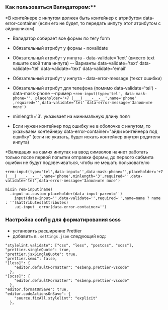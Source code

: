 ### Как пользоваться Валидатором:**

*В контейнере с инпутом должен быть контейнер с атрибутом data-error-container (если его не будет, то передать инпуту этот атрибутом с айдишником)

- Валидатор собирает все формы по тегу form
- Обязательный атрибут у формы - novalidate

- Обязательный атрибут у инпута - data-validate='text' (вместо text пишите свой типа инпута)
-- Варианты data-validate='text' data-validate='tel' data-validate='text' data-validate='email'
- Обязательный атрибут у инпута - data-error-message (текст ошибки)
- Обязательный атрибут для телефона (помимо data-validate='tel') - data-mask-phone
--пример 
```+rem-input(type='tel', data-mask-phone='', placeholder='+7 (___) ___-__-__',name='phone' ,required='',data-validate='tel' data-error-message='Заполните поле')```
- minlength='3'. указывает на минимальную длину поля
- Если нужен контейнер под ошибку не в оболочке с инпутом, то указываем контейнеру data-error-container="айди контейнера под ошибку" (если не указать, будет искать контейнер внутри родителя инпута)

*Валидация на самих инпутах на ввод символов начнет работать только после первой попытки отправки формы, до первого сабмита ошибки не будут подсвечиваться, чтобы не мешать пользователю


```+rem-input(type='tel',data-input='',data-mask-phone='',placeholder='+7 (___) ___-__-__',name='phone',minlength='3',required='',data-validate='tel',data-error-message='Заполните поле')```


```
mixin rem-input(name)
  .input-ui.custom-placeholder(data-input-parent='')
    input(data-input='',data-validate='',required='',name=name ? name : '')&attributes(attributes)
    .ui-input__error(data-error-container='')
```



### Настройка config для форматирования scss

- установить расширение Prettier
- добавить в `.settings.json` следующий код:

```
"stylelint.validate": ["css", "less", "postcss", "scss"],
"prettier.singleQuote": true,
"prettier.jsxSingleQuote": true,
"prettier.semi": false,
"[less]": {
    "editor.defaultFormatter": "esbenp.prettier-vscode"
  },
"[scss]": {
    "editor.defaultFormatter": "esbenp.prettier-vscode"
  },
"editor.formatOnSave": true,
"editor.codeActionsOnSave": {
    "source.fixAll.stylelint": "explicit"
  },
```
